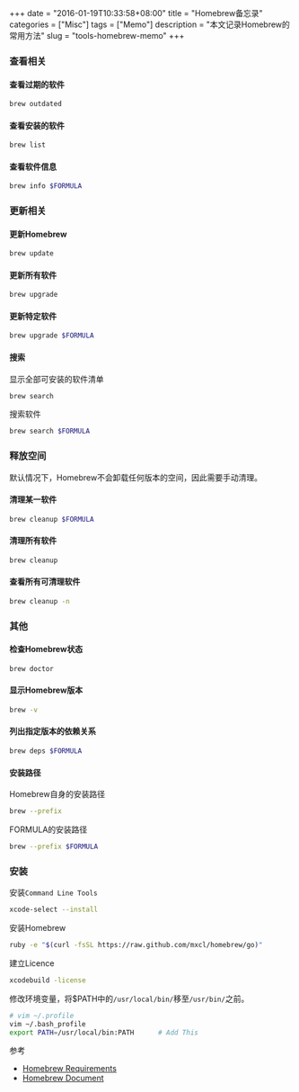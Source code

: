 +++
date = "2016-01-19T10:33:58+08:00"
title = "Homebrew备忘录"
categories = ["Misc"]
tags = ["Memo"]
description = "本文记录Homebrew的常用方法"
slug = "tools-homebrew-memo"
+++

### 查看相关

#### 查看过期的软件

```bash
brew outdated
```

#### 查看安装的软件

```bash
brew list
```

#### 查看软件信息

```bash
brew info $FORMULA
```

### 更新相关

#### 更新Homebrew

```bash
brew update
```

#### 更新所有软件

```bash
brew upgrade
```

#### 更新特定软件

```bash
brew upgrade $FORMULA
```

#### 搜索

显示全部可安装的软件清单

```bash
brew search
```

搜索软件

```bash
brew search $FORMULA
```

### 释放空间


默认情况下，Homebrew不会卸载任何版本的空间，因此需要手动清理。

#### 清理某一软件

```bash
brew cleanup $FORMULA
```

#### 清理所有软件

```bash
brew cleanup
```

#### 查看所有可清理软件

```bash
brew cleanup -n
```

### 其他

#### 检查Homebrew状态

```bash
brew doctor
```

#### 显示Homebrew版本

```bash
brew -v
```

#### 列出指定版本的依赖关系

```bash
brew deps $FORMULA
```

#### 安装路径

Homebrew自身的安装路径

```bash
brew --prefix
```

FORMULA的安装路径

```bash
brew --prefix $FORMULA
```

### 安装

安装`Command Line Tools`

```bash
xcode-select --install
```

安装Homebrew

```bash
ruby -e "$(curl -fsSL https://raw.github.com/mxcl/homebrew/go)"
```

建立Licence

```bash
xcodebuild -license
```

修改环境变量，将$PATH中的`/usr/local/bin/`移至`/usr/bin/`之前。

```bash
# vim ~/.profile
vim ~/.bash_profile
export PATH=/usr/local/bin:PATH      # Add This
```

参考

* [Homebrew Requirements](https://github.com/mxcl/homebrew/wiki/Installation)
* [Homebrew Document](https://github.com/Homebrew/homebrew)
